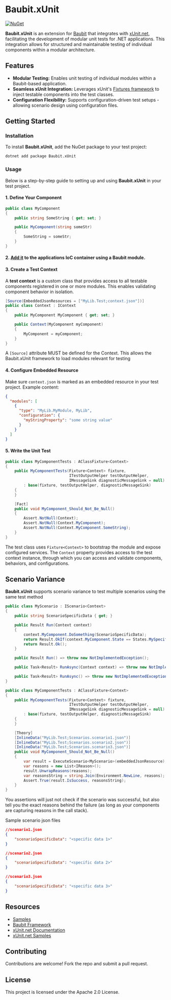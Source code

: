 # Baubit.xUnit

[![NuGet](https://img.shields.io/nuget/v/Baubit.xUnit.svg)](https://www.nuget.org/packages/Baubit.xUnit)

**Baubit.xUnit** is an extension for [Baubit](https://github.com/pnagoorkar/Baubit) that integrates with [xUnit.net](https://xunit.net/), facilitating the development of modular unit tests for .NET applications. This integration allows for structured and maintainable testing of individual components within a modular architecture.

## Features

- **Modular Testing:** Enables unit testing of individual modules within a Baubit-based application.
- **Seamless xUnit Integration:** Leverages xUnit's [Fixtures framework](https://xunit.net/docs/shared-context) to inject testable components into the test classes.
- **Configuration Flexibility:** Supports configuration-driven test setups - allowing scenario design using configuration files.

## Getting Started

### Installation

To install **Baubit.xUnit**, add the NuGet package to your test project:

```bash
dotnet add package Baubit.xUnit
```

### Usage

Below is a step-by-step guide to setting up and using **Baubit.xUnit** in your test project.

#### 1. Define Your Component

```csharp
public class MyComponent
{
    public string SomeString { get; set; }

    public MyComponent(string someStr)
    {
        SomeString = someStr;
    }
}
```
#### 2. [Add it](https://github.com/pnagoorkar/Baubit?tab=readme-ov-file#-defining-a-module) to the applications IoC container using a Baubit module.

#### 3. Create a Test Context

A **test context** is a custom class that provides access to all testable components registered in one or more modules. This enables validating component behavior in isolation.

```csharp
[Source(EmbeddedJsonResources = ["MyLib.Test;context.json"])]
public class Context : IContext
{
    public MyComponent MyComponent { get; set; }

    public Context(MyComponent myComponent)
    {
        MyComponent = myComponent;
    }
}
```

A `[Source]` attribute MUST be defined for the Context. This allows the Baubit.xUnit framework to load modules relevant for testing

#### 4. Configure Embedded Resource

Make sure `context.json` is marked as an embedded resource in your test project. Example content:

```json
{
  "modules": [
    {
      "type": "MyLib.MyModule, MyLib",
      "configuration": {
        "myStringProperty": "some string value"
      }
    }
  ]
}
```

#### 5. Write the Unit Test

```csharp
public class MyComponentTests : AClassFixture<Context>
{
    public MyComponentTests(Fixture<Context> fixture,
                            ITestOutputHelper testOutputHelper,
                            IMessageSink diagnosticMessageSink = null)
        : base(fixture, testOutputHelper, diagnosticMessageSink)
    {
    }

    [Fact]
    public void MyComponent_Should_Not_Be_Null()
    {
        Assert.NotNull(Context);
        Assert.NotNull(Context.MyComponent);
        Assert.NotNull(Context.MyComponent.SomeString);
    }
}
```

The test class uses `Fixture<Context>` to bootstrap the module and expose configured services. The `Context` property provides access to the test context instance, through which you can access and validate components, behaviors, and configurations.

## Scenario Variance
**Baubit.xUnit** supports scenario variance to test multiple scenarios using the same test method
```cs
public class MyScenario : IScenario<Context>
{
    public string ScenarioSpecificData { get; }

    public Result Run(Context context)
    {
        context.MyComponent.DoSomething(ScenarioSpecificData);
        return Result.OkIf(context.MyComponent.State == States.MySpecificState, new Error("Invalid component state after doing something"));
        return Result.Ok();
    }

    public Result Run() => throw new NotImplementedException();

    public Task<Result> RunAsync(Context context) => throw new NotImplementedException();

    public Task<Result> RunAsync() => throw new NotImplementedException();
}
```

```cs
public class MyComponentTests : AClassFixture<Context>
{
    public MyComponentTests(Fixture<Context> fixture,
                            ITestOutputHelper testOutputHelper,
                            IMessageSink diagnosticMessageSink = null)
        : base(fixture, testOutputHelper, diagnosticMessageSink)
    {
    }

    [Theory]
    [InlineData("MyLib.Test;Scenarios.scenario1.json")]
    [InlineData("MyLib.Test;Scenarios.scenario2.json")]
    [InlineData("MyLib.Test;Scenarios.scenario3.json")]
    public void MyComponent_Should_Not_Be_Null()
    {
        var result = ExecuteScenario<MyScenario>(embeddedJsonResource);
        var reasons = new List<IReason>();
        result.UnwrapReasons(reasons);
        var reasonsString = string.Join(Environment.NewLine, reasons);
        Assert.True(result.IsSuccess, reasonsString);
    }
}
```
You assertions will just not check if the scenario was successful, but also tell you the exact reasons behind the failure (as long as your components are capturing reasons in the call stack).

Sample scenario json files
```json
//scenario1.json
{
    "scenarioSpecificData": "<specific data 1>"
}
```
```json
//scenario2.json
{
    "scenarioSpecificData": "<specific data 2>"
}
```
```json
//scenario3.json
{
    "scenarioSpecificData": "<specific data 3>"
}
```

## Resources

- [Samples](https://github.com/pnagoorkar/Baubit.xUnit/tree/master/Samples)
- [Baubit Framework](https://github.com/pnagoorkar/Baubit)
- [xUnit.net Documentation](https://xunit.net/docs/)
- [xUnit.net Samples](https://github.com/xunit/samples.xunit)

## Contributing

Contributions are welcome! Fork the repo and submit a pull request.

## License

This project is licensed under the Apache 2.0 License.
